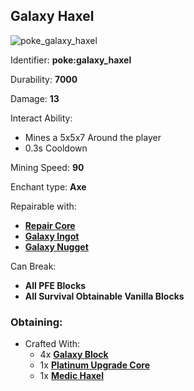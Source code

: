 ## Galaxy Haxel
![poke_galaxy_haxel](https://github.com/ItsMePok/PFE/assets/136857747/cdc5cdbf-41ed-424b-959b-f6fce9bccdc3)

Identifier: **poke:galaxy_haxel**

Durability: **7000**

Damage: **13**

Interact Ability:
* Mines a 5x5x7 Around the player
* 0.3s Cooldown

Mining Speed: **90**

Enchant type: **Axe**

Repairable with:
* **[Repair Core](https://pfewiki.gitbook.io/home/items/cores/repair-core)**
* **[Galaxy Ingot](https://pfewiki.gitbook.io/home/items/ingots/galaxy-ingot)**
* **[Galaxy Nugget](https://pfewiki.gitbook.io/home/items/nuggets/galaxy-nugget)**

Can Break:
* **All PFE Blocks**
* **All Survival Obtainable Vanilla Blocks**

### Obtaining:
* Crafted With:
    * 4x **[Galaxy Block](https://pfewiki.gitbook.io/home/blocks/ore-blocks/galaxy-block)**
    * 1x **[Platinum Upgrade Core](https://github.com/ItsMePok/PFE/wiki/Platinum-Upgrade-Core)**
    * 1x **[Medic Haxel](https://github.com/ItsMePok/PFE/wiki/Medic-Haxel)**